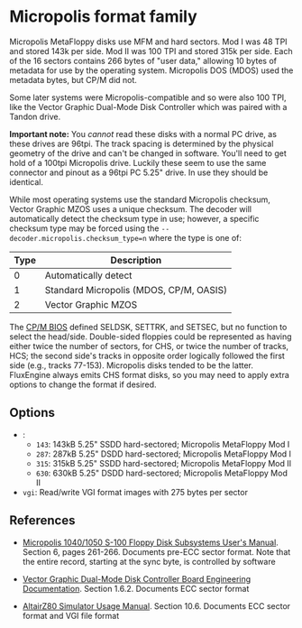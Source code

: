 <!-- This file is automatically generated. Do not edit. -->
#  Micropolis format family

Micropolis MetaFloppy disks use MFM and hard sectors. Mod I was 48 TPI and
stored 143k per side. Mod II was 100 TPI and stored 315k per side. Each of the
16 sectors contains 266 bytes of "user data," allowing 10 bytes of metadata for
use by the operating system. Micropolis DOS (MDOS) used the metadata bytes, but
CP/M did not.

Some later systems were Micropolis-compatible and so were also 100 TPI, like
the Vector Graphic Dual-Mode Disk Controller which was paired with a Tandon
drive.

**Important note:** You _cannot_ read these disks with a normal PC drive, as
these drives are 96tpi. The track spacing is determined by the physical geometry
of the drive and can't be changed in software. You'll need to get hold of a
100tpi Micropolis drive. Luckily these seem to use the same connector and
pinout as a 96tpi PC 5.25" drive. In use they should be identical.

While most operating systems use the standard Micropolis checksum, Vector
Graphic MZOS uses a unique checksum.  The decoder will automatically detect
the checksum type in use; however, a specific checksum type may be forced
using the `--decoder.micropolis.checksum_type=n` where the type is one of:

| Type | Description                             |
|------|-----------------------------------------|
| 0    | Automatically detect                    |
| 1    | Standard Micropolis (MDOS, CP/M, OASIS) |
| 2    | Vector Graphic MZOS                     |

The [CP/M BIOS](https://www.seasip.info/Cpm/bios.html) defined SELDSK, SETTRK,
and SETSEC, but no function to select the head/side. Double-sided floppies
could be represented as having either twice the number of sectors, for CHS, or
twice the number of tracks, HCS; the second side's tracks in opposite order
logically followed the first side (e.g., tracks 77-153). Micropolis disks
tended to be the latter. FluxEngine always emits CHS format disks, so you may
need to apply extra options to change the format if desired.

## Options

  - :
      - `143`: 143kB 5.25" SSDD hard-sectored; Micropolis MetaFloppy Mod I
      - `287`: 287kB 5.25" DSDD hard-sectored; Micropolis MetaFloppy Mod I
      - `315`: 315kB 5.25" SSDD hard-sectored; Micropolis MetaFloppy Mod II
      - `630`: 630kB 5.25" DSDD hard-sectored; Micropolis MetaFloppy Mod II
  - `vgi`: Read/write VGI format images with 275 bytes per sector

## References

  - [Micropolis 1040/1050 S-100 Floppy Disk Subsystems User's Manual][micropolis1040/1050].
    Section 6, pages 261-266. Documents pre-ECC sector format. Note that the
    entire record, starting at the sync byte, is controlled by software

  - [Vector Graphic Dual-Mode Disk Controller Board Engineering Documentation][vectordualmode].
    Section 1.6.2. Documents ECC sector format

  - [AltairZ80 Simulator Usage Manual][altairz80]. Section 10.6. Documents ECC
    sector format and VGI file format

[micropolis1040/1050]: http://www.bitsavers.org/pdf/micropolis/metafloppy/1084-01_1040_1050_Users_Manual_Apr79.pdf
[vectordualmode]: http://bitsavers.org/pdf/vectorGraphic/hardware/7200-1200-02-1_Dual-Mode_Disk_Controller_Board_Engineering_Documentation_Feb81.pdf
[altairz80]: http://www.bitsavers.org/simh.trailing-edge.com_201206/pdf/altairz80_doc.pdf

